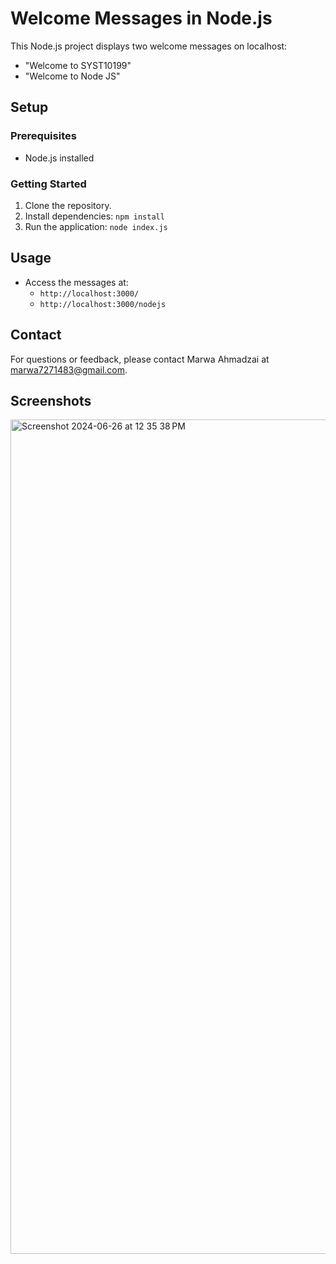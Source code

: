 # Welcome Messages in Node.js

This Node.js project displays two welcome messages on localhost:

- "Welcome to SYST10199"
- "Welcome to Node JS"

## Setup

### Prerequisites
- Node.js installed

### Getting Started
1. Clone the repository.
2. Install dependencies: `npm install`
3. Run the application: `node index.js`

## Usage
- Access the messages at:
  - `http://localhost:3000/`
  - `http://localhost:3000/nodejs`

## Contact

For questions or feedback, please contact Marwa Ahmadzai at marwa7271483@gmail.com.

## Screenshots
<img width="1335" alt="Screenshot 2024-06-26 at 12 35 38 PM" src="https://github.com/MarwaAhnadzai/WelcomeNodeJS/assets/99272137/6dc6424a-37a4-4b6d-aaa7-83ba87da605d">
